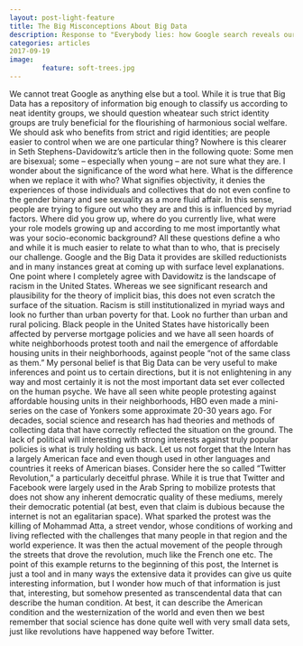 ```yaml
---
layout: post-light-feature
title: The Big Misconceptions About Big Data
description: Response to "Everybody lies: how Google search reveals our darkest secrets"
categories: articles
2017-09-19
image: 
        feature: soft-trees.jpg
---
```


We cannot treat Google as anything else but a tool. While it is true that Big Data has a repository of information big enough to classify us according to neat identity groups, we should question wheatear such strict identity groups are truly beneficial for the flourishing of harmonious social welfare. We should ask who benefits from strict and rigid identities; are people easier to control when we are one particular thing? Nowhere is this clearer in Seth Stephens-Davidowitz’s article then in the following quote: Some men are bisexual; some – especially when young – are not sure what they are. I wonder about the significance of the word what here. What is the difference when we replace it with who? What signifies objectivity, it denies the experiences of those individuals and collectives that do not even confine to the gender binary and see sexuality as a more fluid affair. In this sense, people are trying to figure out who they are and this is influenced by myriad factors. Where did you grow up, where do you currently live, what were your role models growing up and according to me most importantly what was your socio-economic background? All these questions define a who and while it is much easier to relate to what than to who, that is precisely our challenge. Google and the Big Data it provides are skilled reductionists and in many instances great at coming up with surface level explanations. One point where I completely agree with Davidowitz is the landscape of racism in the United States. Whereas we see significant research and plausibility for the theory of implicit bias, this does not even scratch the surface of the situation. Racism is still institutionalized in myriad ways and look no further than urban poverty for that. Look no further than urban and rural policing. Black people in the United States have historically been affected by perverse mortgage policies and we have all seen hoards of white neighborhoods protest tooth and nail the emergence of affordable housing units in their neighborhoods, against people “not of the same class as them.” My personal belief is that Big Data can be very useful to make inferences and point us to certain directions, but it is not enlightening in any way and most certainly it is not the most important data set ever collected on the human psyche. We have all seen white people protesting against affordable housing units in their neighborhoods, HBO even made a mini-series on the case of Yonkers some approximate 20-30 years ago. For decades, social science and research has had theories and methods of collecting data that have correctly reflected the situation on the ground. The lack of political will interesting with strong interests against truly popular policies is what is truly holding us back. Let us not forget that the Intern has a largely American face and even though used in other languages and countries it reeks of American biases. Consider here the so called “Twitter Revolution,” a particularly deceitful phrase. While it is true that Twitter and Facebook were largely used in the Arab Spring to mobilize protests that does not show any inherent democratic quality of these mediums, merely their democratic potential (at best, even that claim is dubious because the internet is not an egalitarian space). What sparked the protest was the killing of Mohammad Atta, a street vendor, whose conditions of working and living reflected with the challenges that many people in that region and the world experience. It was then the actual movement of the people through the streets that drove the revolution, much like the French one etc. The point of this example returns to the beginning of this post, the Internet is just a tool and in many ways the extensive data it provides can give us quite interesting information, but I wonder how much of that information is just that, interesting, but somehow presented as transcendental data that can describe the human condition. At best, it can describe the American condition and the westernization of the world and even then we best remember that social science has done quite well with very small data sets, just like revolutions have happened way before Twitter.
